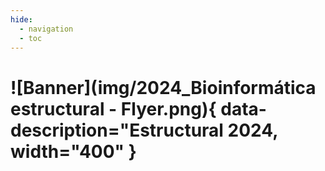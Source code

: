 ```yaml
---
hide:
  - navigation
  - toc
---
```


# ![Banner](img/2024_Bioinformática estructural - Flyer.png){ data-description="Estructural 2024, width="400" } 

<!--
# ![Banner](img/banner_magentaverse.png){ data-description="Cursada 2023, aka entramos en el Magentaverse -- Barbie", width="600" } 
-->
<!-- # ![Banner](img/banner.png){ width="600" } -->
